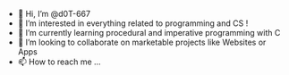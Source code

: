 - 👋 Hi, I’m @d0T-667
- 👀 I’m interested in everything related to programming and CS !
- 🌱 I’m currently learning procedural and imperative programming with C
- 💞️ I’m looking to collaborate on marketable projects like Websites or Apps
- 📫 How to reach me ...

<!---
d0T-667/d0T-667 is a ✨ special ✨ repository because its `README.md` (this file) appears on your GitHub profile.
You can click the Preview link to take a look at your changes.
--->
